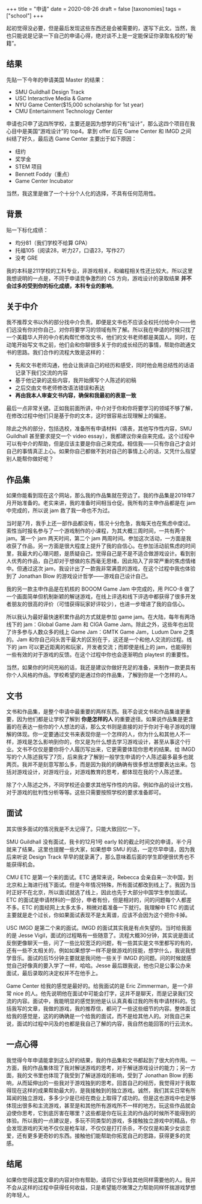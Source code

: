+++
title = "申请"
date = 2020-08-26
draft = false
[taxonomies]
tags = ["school"]
+++

起初觉得没必要，但是最后发现这些东西还是会被需要的，遂写下此文。当然，我也只能说是记录一下自己的申请心得，绝对谈不上是一定能保证你录取名校的“秘籍”。

<!-- more -->

## 结果
先贴一下今年的申请美国 Master 的结果：
- SMU Guildhall Design Track
- USC Interactive Media & Game
- NYU Game Center($15,000 scholarship for 1st year)
- CMU Entertainment Technology Center

申请也只申了这四所学校，主要还是因为想学的只有“设计”，那么这四个项目在我心目中是美国“游戏设计”的 top4。拿到 offer 后在 Game Center 和 IMGD 之间纠结了好久，最后选 Game Center 主要出于如下原因：
- 纽约
- 奖学金
- STEM 项目
- Bennett Foddy（重点）
- Game Center Incubator

当然，我这里是做了一个十分个人化的选择，不具有任何范用性。

## 背景
贴一下标化成绩：
- 均分81（我们学校不给算 GPA）
- 托福105（阅读28，听力27，口语23，写作27）
- 没考 GRE

我的本科是211学校的工科专业，非游戏相关，和编程相关性还比较大。所以这里我想说明的一点是，不同于申请竞争激烈的 CS 方向，游戏设计的录取结果 __并不会过多的受到你的标化成绩，本科专业的影响__。

## 关于中介
我不推荐文书以外的部分找中介负责。即便是文书也不应该全权托付给中介——他们远没有你对你自己，对你将要学习的领域有所了解。所以我在申请的时候只找了一个美籍华人开的中介机构帮忙修改文书，他们的文书老师都是美国人。同时，在动笔开始写文书之前，他们会和你聊很多关于你的成长经历的事情，帮助你疏通文书的思路。我们合作的流程大致是这样的：
- 先和文书老师沟通，他会让我讲自己的经历和感受，同时他会用总结性的话语记录下我们交流的内容
- 基于他记录的这些内容，我开始撰写个人陈述的初稿
- 之后交由文书老师修改语法错误和表达
- __再由我本人审查文书内容，确保和我最初的表意一致__

最后一点非常关键。正如我前面所讲，中介对于你和你将要学习的领域不够了解，在修改过程中他们只是基于你的文本，这时很容易出现理解上的偏差。

除此之外的部分，包括选校，准备所有申请材料（填表，其他写作性内容，SMU Guildhall 甚至要求提交一个 video essay），我都建议你亲自来完成。这个过程中可以有中介的帮助，但是应该主要是你自己来完成。相信我——只有你自己才会对自己的事情真正上心。如果你自己都做不到对自己的事情上心的话，又凭什么指望别人能帮你做好呢？

## 作品集
如果你能看到现在这个网站，那么我的作品集就在旁边了。我的作品集是2019年7月开始准备的。老实来讲，我的准备时间相当仓促。我所有的主申作品都是在 jam 中完成的，所以说 jam 救了我一命也不为过。

当时是7月，我手上还一部作品都没有，情况十分危急，我每天也在焦虑中度过。索性当时报名参与了一个游戏制作的小课程，为其大概三周时间，一共有两个 jam。第一个 jam 两天时间，第二个 jam 两周时间。参加这次活动，一方面是我收获了作品，另一方面是很大程度上提升了我的自信心。在参加活动前焦虑的时间里，我最大的心理问题，是质疑自己，觉得自己是不是不适合做游戏设计。看到别人优秀的作品，自己却对于想做的东西毫无思绪，因此陷入了非常严重的焦虑情绪中。但通过这次 jam，我设计出了一款我非常满意的游戏，在这个过程中我也体验到了 Jonathan Blow 的游戏设计哲学——游戏自己设计自己。

我的另一款主申作品是在机核的 BOOOM Game Jam 中完成的，用 PICO-8 做了一个画面简单但机制新颖的解谜游戏，在线上评选和线下评选中都获得了很多开发者朋友的很高的评价（可惜获得玩家好评较少），也进一步增进了我的自信心。

所以我认为最好最快速积累作品的方式就是参加 game jam。在大陆，每年有两场线下的 jam：Global Game Jam 和 CIGA Game Jam。除此之外，这些年也出现了许多参与人数众多的线上 Game Jam：GMTK Game Jam，Ludum Dare 之类的。Jam 和你自己闷头苦干最大的区别在于，这还是一个和他人交流的过程。线下的 jam 可以更近距离的和玩家，开发者交流；而即使是线上的 jam，也能得到一些有效的对于游戏的反馈。在这个过程中你也会逐渐明白 playtest 的重要性。

当然，如果你的时间充裕的话，我还是建议你做好充足的准备，来制作一款更具有你个人风格的作品。学校希望的是通过你的作品集，了解到你是一个怎样的人。

## 文书
文书和作品集，是整个申请中最重要的两样东西。我不会说文书和作品集谁更重要，因为他们都是让学校了解到 __你是怎样的人__ 的重要途径。如果说作品集是更含蓄的在表达一些你的个人想法的话，那么文书则是直接的对于你对于电子游戏的理解的体现。你一定要通过文书来表现你是一个怎样的人，你为什么和其他人不一样，游戏是怎么影响到你的，你又是为什么想去学习游戏设计，甚至从事这个行业。文书不仅仅是要你将个人履历写出来，它更需要体现你思考的结果。给 IMGD 写的个人陈述我写了7页，后来我才了解到一般学生申请的个人陈述最多最多也就两页。我并不是刻意写那么多，而是因为我的的确确有很多想法想要表达出来。包括对游戏设计，对游戏行业，对游戏教育的思考，都体现在我的个人陈述里。

除了个人陈述之外，不同学校还会要求其他写作性的内容。例如作品的设计文档，对于游戏的批判性分析等等。这些只需要按照学校的要求准备即可。

## 面试
其实很多面试的情况我是不太记得了。只能大致回忆一下。

SMU Guildhall 没有面试，我卡的12月1号 early 轮的截止时间交的申请，半个月就来了结果。这里也提醒一些大家，如果想申 SMU 的话，一定尽早申请，因为我后来听说 Design Track 早早的就录满了，那么意味着后面的学生即便很优秀也不能获得机会。

CMU ETC 是第一个来的面试。ETC 通常来说，Rebecca 会亲自来一次中国，到北京和上海进行线下面试。但是今年情况特殊，所有面试都改到线上了。我因为当时正好不在北京，所以面试就选了线上，因此也先于大部分中国学生参加面试。ETC 的面试是申请材料的一部分，申者有份，但是相对的，问的问题每个人都差不多。ETC 的面经网上太多太多，稍微对着准备一下就行。我理解中 ETC 的面试主要就是走个过长，你如果面试表现不是太离谱，应该不会因为这个把你卡掉。

USC IMGD 是第二个来的面试。IMGD 的面试其实我是有点失望的。当时给我面的是 Jesse Vigil，面试的过程略有一些随意了。流程大概30分钟，其实说是面试反倒更像聊天一些，问了一些比较宽泛的问题，有一些其实是文书里都写的有的，还有一些不太相关的，例如如果想学一样不是做游戏的技能，想学什么，我说我想学音乐。面试的后15分钟主要就是我问他一些关于 IMGD 的问题。问的时候就感觉自己好像真的要入学了一样，哈哈。Jesse 最后跟我说，他也只是公事公办来面试，最后录取的决定权并不在他手上。

Game Center 给我的感觉是最好的。给我面试的是 Eric Zimmerman，是一个非常 nice 的人。他先说明他在面试中可能会打字，这并不是聊天，而是记录我们交流的内容。面试中，我能明显的感觉到他是认认真真看过我的所有申请材料的。包括我写的文章，我做的游戏，我的推荐信，都问了一些这些细节的内容。整体面试给我的感觉是，这的的确确是一个给我的面试，而不是给其他人的。对我自己来说，面试的过程中问及的也都是我自己了解的内容，我自然也能回答的行云流水。

## 一点心得
我觉得今年申请能拿到这么好的结果，我的作品集和文书都起到了很大的作用。一方面，我的作品集体现了我对解谜游戏的思考，对于解谜游戏设计的能力；另一方面，我的文书里也体现了我受到了解谜游戏的影响，受到了 Jonathan Blow 的影响，从而延伸出的一些我对于游戏独到的思考。回首自己的经历，我觉得对于我取得现在这样的成果帮助最大的，是我接触到的独立游戏。诚然，我们其实日常有所耳闻的独立游戏，多多少少是已经在商业上取得了成功的。但是这也游戏中也足够体现出很多和主流游戏，甚至是和其他所有游戏所不一样的地方。玩这些作品就会迫使你思考，它到底厉害在哪里？这些都是你在玩主流的作品的时候所不能得到的体验。所以我的一点建议是，多玩不同类型的游戏，多接触独立游戏中的精品，你会发现游戏的天地不仅仅是枪车球，不仅仅是打打杀杀，不仅仅是和美少女谈恋爱，还有更多更奇妙的东西。接触他们能帮助你拓宽自己的思路，获得更多的灵感。

## 结尾
如果你觉得这篇文章的内容对你有帮助，请将它分享给其他同样需要他的人。我并不会从这样的过程中获得任何收益，只是希望能尽微薄之力帮助同样怀揣游戏梦想的年轻人。